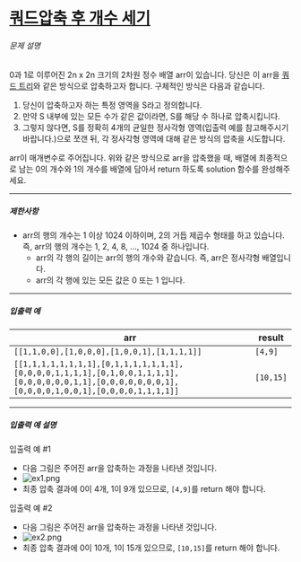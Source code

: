 # [쿼드압축 후 개수 세기](https://school.programmers.co.kr/learn/courses/30/lessons/68936)


###### 문제 설명


0과 1로 이루어진 2n x 2n 크기의 2차원 정수 배열 arr이 있습니다. 당신은 이 arr을 [쿼드 트리](https://en.wikipedia.org/wiki/Quadtree)와 같은 방식으로 압축하고자 합니다. 구체적인 방식은 다음과 같습니다.


1. 당신이 압축하고자 하는 특정 영역을 S라고 정의합니다.
2. 만약 S 내부에 있는 모든 수가 같은 값이라면, S를 해당 수 하나로 압축시킵니다.
3. 그렇지 않다면, S를 정확히 4개의 균일한 정사각형 영역(입출력 예를 참고해주시기 바랍니다.)으로 쪼갠 뒤, 각 정사각형 영역에 대해 같은 방식의 압축을 시도합니다.


arr이 매개변수로 주어집니다. 위와 같은 방식으로 arr을 압축했을 때, 배열에 최종적으로 남는 0의 개수와 1의 개수를 배열에 담아서 return 하도록 solution 함수를 완성해주세요.




---


##### 제한사항


* arr의 행의 개수는 1 이상 1024 이하이며, 2의 거듭 제곱수 형태를 하고 있습니다. 즉, arr의 행의 개수는 1, 2, 4, 8, ..., 1024 중 하나입니다.
	+ arr의 각 행의 길이는 arr의 행의 개수와 같습니다. 즉, arr은 정사각형 배열입니다.
	+ arr의 각 행에 있는 모든 값은 0 또는 1 입니다.




---


##### 입출력 예




| arr | result |
| --- | --- |
| `[[1,1,0,0],[1,0,0,0],[1,0,0,1],[1,1,1,1]]` | `[4,9]` |
| `[[1,1,1,1,1,1,1,1],[0,1,1,1,1,1,1,1],[0,0,0,0,1,1,1,1],[0,1,0,0,1,1,1,1],[0,0,0,0,0,0,1,1],[0,0,0,0,0,0,0,1],[0,0,0,0,1,0,0,1],[0,0,0,0,1,1,1,1]]` | `[10,15]` |




---


##### 입출력 예 설명


입출력 예 \#1


* 다음 그림은 주어진 arr을 압축하는 과정을 나타낸 것입니다.
* ![ex1.png](https://grepp-programmers.s3.ap-northeast-2.amazonaws.com/files/production/d6900862-8be4-4610-aaef-bc8efd5650cf/ex1.png)
* 최종 압축 결과에 0이 4개, 1이 9개 있으므로, `[4,9]`를 return 해야 합니다.


입출력 예 \#2


* 다음 그림은 주어진 arr을 압축하는 과정을 나타낸 것입니다.
* ![ex2.png](https://grepp-programmers.s3.ap-northeast-2.amazonaws.com/files/production/952a05b7-5157-4211-82d9-02845c187e13/ex2.png)
* 최종 압축 결과에 0이 10개, 1이 15개 있으므로, `[10,15]`를 return 해야 합니다.



